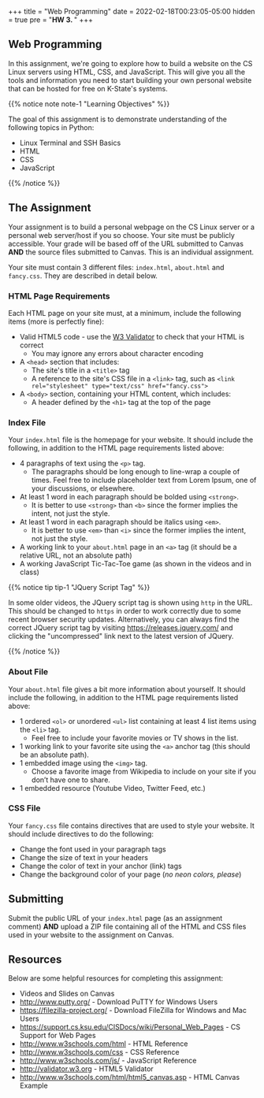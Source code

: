 +++
title = "Web Programming"
date = 2022-02-18T00:23:05-05:00
hidden = true
pre = "<b>HW 3. </b>"
+++

## Web Programming

In this assignment, we're going to explore how to build a website on the CS Linux servers using HTML, CSS, and JavaScript. This will give you all the tools and information you need to start building your own personal website that can be hosted for free on K-State's systems.

{{% notice note note-1 "Learning Objectives" %}}

The goal of this assignment is to demonstrate understanding of the following topics in Python:

* Linux Terminal and SSH Basics
* HTML
* CSS
* JavaScript

{{% /notice %}}

## The Assignment

Your assignment is to build a personal webpage on the CS Linux server or a personal web server/host if you so choose. Your site must be publicly accessible. Your grade will be based off of the URL submitted to Canvas **AND** the source files submitted to Canvas.  This is an individual assignment.   

Your site must contain 3 different files: `index.html`, `about.html` and `fancy.css`. They are described in detail below.

### HTML Page Requirements

Each HTML page on your site must, at a minimum, include the following items (more is perfectly fine): 

* Valid HTML5 code - use the [W3 Validator](http://validator.w3.org) to check that your HTML is correct
    * You may ignore any errors about character encoding
*  A `<head>` section that includes:  
    * The site's title in a `<title>` tag 
    * A reference to the site's CSS file in a `<link>` tag, such as `<link rel="stylesheet" type="text/css" href="fancy.css">`
* A `<body>` section, containing your HTML content, which includes:
    * A header defined by the `<h1>` tag at the top of the page 
 
### Index File

Your `index.html` file is the homepage for your website. It should include the following, in addition to the HTML page requirements listed above:

* 4 paragraphs of text using the `<p>` tag. 
    * The paragraphs should be long enough to line-wrap a couple of times. Feel free to include placeholder text from Lorem Ipsum, one of your discussions, or elsewhere. 
* At least 1 word in each paragraph should be bolded using `<strong>`.
    * It is better to use `<strong>` than `<b>` since the former implies the intent, not just the style.
* At least 1 word in each paragraph should be italics using `<em>`. 
    * It is better to use `<em>` than `<i>` since the former implies the intent, not just the style.
* A working link to your `about.html` page in an `<a>` tag (it should be a relative URL, not an absolute path) 
* A working JavaScript Tic-Tac-Toe game (as shown in the videos and in class) 

{{% notice tip tip-1 "JQuery Script Tag" %}}

In some older videos, the JQuery script tag is shown using `http` in the URL. This should be changed to `https` in order to work correctly due to some recent browser security updates. Alternatively, you can always find the correct JQuery script tag by visiting https://releases.jquery.com/ and clicking the "uncompressed" link next to the latest version of JQuery. 

{{% /notice %}}
 
### About File

Your `about.html` file gives a bit more information about yourself. It should include the following, in addition to the HTML page requirements listed above:

* 1 ordered `<ol>` or unordered `<ul>` list containing at least 4 list items using the `<li>` tag. 
    * Feel free to include your favorite movies or TV shows in the list. 
* 1 working link to your favorite site using the `<a>` anchor tag (this should be an absolute path). 
* 1 embedded image using the `<img>` tag. 
    * Choose a favorite image from Wikipedia to include on your site if you don’t have one to share. 
* 1 embedded resource (Youtube Video, Twitter Feed, etc.) 
 
### CSS File

Your `fancy.css` file contains directives that are used to style your website. It should include directives to do the following: 

* Change the font used in your paragraph tags 
* Change the size of text in your headers 
* Change the color of text in your anchor (link) tags 
* Change the background color of your page (_no neon colors, please_) 
 
## Submitting
 
Submit the public URL of your `index.html` page (as an assignment comment) **AND** upload a ZIP file containing all of the HTML and CSS files used in your website to the assignment on Canvas.
 
## Resources

Below are some helpful resources for completing this assignment:

* Videos and Slides on Canvas 
* http://www.putty.org/ - Download PuTTY for Windows Users 
* https://filezilla-project.org/ - Download FileZilla for Windows and Mac Users 
* https://support.cs.ksu.edu/CISDocs/wiki/Personal_Web_Pages - CS Support for Web Pages 
* http://www.w3schools.com/html - HTML Reference 
* http://www.w3schools.com/css - CSS Reference 
* http://www.w3schools.com/js/ - JavaScript Reference 
* http://validator.w3.org - HTML5 Validator 
* http://www.w3schools.com/html/html5_canvas.asp - HTML Canvas Example
